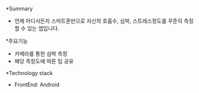 *Summary
- 언제 어디서든지 스마트폰만으로 자신의 호흡수, 심박, 스트레스정도를 꾸준히 측정할 수 있는 앱입니다.

*주요기능
- 카메라를 통한 심박 측정
- 해당 측정도에 따른 팁 공유

*Technology stack
- FrontEnd: Android
